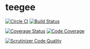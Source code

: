 # teegee

[![Circle CI](https://circleci.com/gh/nulldevelopmenthr/TeeGee/tree/master.svg?style=svg)](https://circleci.com/gh/nulldevelopmenthr/TeeGee/tree/master)
[![Build Status](https://scrutinizer-ci.com/g/nulldevelopmenthr/TeeGee/badges/build.png?b=master)](https://scrutinizer-ci.com/g/nulldevelopmenthr/TeeGee/build-status/master)

[![Coverage Status](https://coveralls.io/repos/nulldevelopmenthr/TeeGee/badge.svg?branch=master)](https://coveralls.io/r/nulldevelopmenthr/TeeGee?branch=master)
[![Code Coverage](https://scrutinizer-ci.com/g/nulldevelopmenthr/TeeGee/badges/coverage.png?b=master)](https://scrutinizer-ci.com/g/nulldevelopmenthr/TeeGee/?branch=master)

[![Scrutinizer Code Quality](https://scrutinizer-ci.com/g/nulldevelopmenthr/TeeGee/badges/quality-score.png?b=master)](https://scrutinizer-ci.com/g/nulldevelopmenthr/TeeGee/?branch=master)
